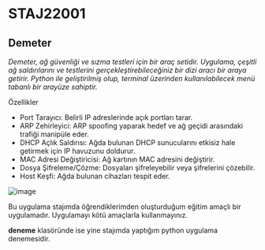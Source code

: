 # STAJ22001
## Demeter
_Demeter, ağ güvenliği ve sızma testleri için bir araç setidir. Uygulama, çeşitli ağ saldırılarını ve testlerini gerçekleştirebileceğiniz bir dizi aracı bir araya getirir. Python ile geliştirilmiş olup, terminal üzerinden kullanılabilecek menü tabanlı bir arayüze sahiptir._

Özellikler
* Port Tarayıcı: Belirli IP adreslerinde açık portları tarar.
* ARP Zehirleyici: ARP spoofing yaparak hedef ve ağ geçidi arasındaki trafiği manipüle eder.
* DHCP Açlık Saldırısı: Ağda bulunan DHCP sunucularını etkisiz hale getirmek için IP havuzunu doldurur.
* MAC Adresi Değiştiricisi: Ağ kartının MAC adresini değiştirir.
* Dosya Şifreleme/Çözme: Dosyaları şifreleyebilir veya şifrelerini çözebilir.
* Host Keşfi: Ağda bulunan cihazları tespit eder.

  
![image](https://github.com/user-attachments/assets/949425f4-e6e4-43b6-962f-bbefac762a03)

  Bu uygulama stajımda öğrendiklerimden oluşturduğum eğitim amaçlı bir uygulamadır. Uygulamayı kötü amaçlarla kullanmayınız.



   **deneme** klasöründe ise yine stajımda yaptığım python uygulama denemesidir.
